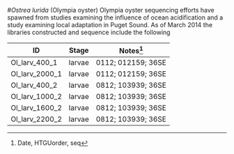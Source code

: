#_Ostrea lurida_ (Olympia oyster)
Olympia oyster sequencing efforts have spawned from studies examining the influence of ocean acidification and a study examining local adaptation in Puget Sound. As of March 2014 the libraries constructed and sequence include the following

ID | Stage | Notes[^1]
------------ | ------------- | ------------
Ol_larv_400_1 | larvae  | 0112; 012159; 36SE
Ol_larv_2000_1 | larvae  | 0112; 012159; 36SE
Ol_larv_400_2 | larvae  | 0812; 103939; 36SE
Ol_larv_1000_2 | larvae  | 0812; 103939; 36SE
Ol_larv_1600_2 | larvae  | 0812; 103939; 36SE
Ol_larv_2200_2 | larvae  | 0812; 103939; 36SE



[^1]: Date, HTGUorder, seq
